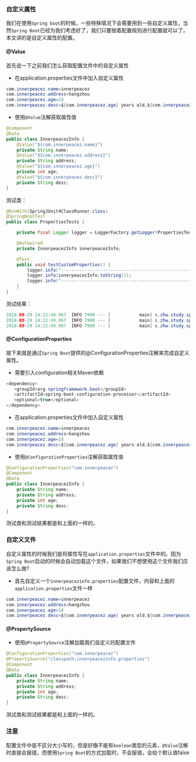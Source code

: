 ### 自定义属性

我们在使用`Spring boot`的时候，一些特殊情况下会需要用到一些自定义属性，当然`Spring Boot`已经为我们考虑好了，我们只要按着配置规则进行配置就可以了，本文讲的是自定义属性的配置。

#### @Value

首先说一下之前我们怎么获取配置文件中的自定义属性

* 在application.properties文件中加入自定义属性

```java
com.innerpeacez.name=innerpeacez
com.innerpeacez.address=hangzhou
com.innerpeacez.age=18
com.innerpeacez.desc=${com.innerpeacez.age} years old,${com.innerpeacez.name} is studying spring boot in ${com.innerpeacez.address}
```

* 使用`@Value`注解获取属性值

```java
@Component
@Data
public class InnerpeacezInfo {
    @Value("${com.innerpeacez.name}")
    private String name;
    @Value("${com.innerpeacez.address}")
    private String address;
    @Value("${com.innerpeacez.age}")
    private int age;
    @Value("${com.innerpeacez.desc}")
    private String desc;
}
```

测试类：

```java
@RunWith(SpringJUnit4ClassRunner.class)
@SpringBootTest
public class PropertiesTests {

    private final Logger logger = LoggerFactory.getLogger(PropertiesTests.class);

    @Autowired
    private InnerpeacezInfo innerpeacezInfo;

    @Test
    public void testCustomProperties() {
        logger.info("------------------------------------------------------");
        logger.info(innerpeacezInfo.toString());
        logger.info("------------------------------------------------------");
    }
}
```

测试结果：

```java
2018-08-29 14:22:49.967  INFO 7900 --- [           main] c.zhw.study.springboot.PropertiesTests   : ------------------------------------------------------
2018-08-29 14:22:49.967  INFO 7900 --- [           main] c.zhw.study.springboot.PropertiesTests   : InnerpeacezInfo(name=innerpeacez, address=hangzhou, age=18, Desc=18 years old,innerpeacez is studying spring boot in hangzhou)
2018-08-29 14:22:49.967  INFO 7900 --- [           main] c.zhw.study.springboot.PropertiesTests   : ------------------------------------------------------
```



#### @ConfigurationProperties

接下来就是通过`Spring Boot`提供的@ConfigurationProperties注解来完成自定义属性。

* 需要引入configuration相关Maven依赖

```java
<dependency>
   <groupId>org.springframework.boot</groupId>
   <artifactId>spring-boot-configuration-processor</artifactId>
   <optional>true</optional>
</dependency>
```

- 在application.properties文件中加入自定义属性

```java
com.innerpeacez.name=innerpeacez
com.innerpeacez.address=hangzhou
com.innerpeacez.age=18
com.innerpeacez.desc=${com.innerpeacez.age} years old,${com.innerpeacez.name} is studying spring boot in ${com.innerpeacez.address}
```

- 使用`@ConfigurationProperties`注解获取属性值

```java
@ConfigurationProperties("com.innerpeacez")
@Component
@Data
public class InnerpeacezInfo {
    private String name;
    private String address;
    private int age;
    private String desc;
}
```

测试类和测试结果都是和上面的一样的。



### 自定义文件

自定义属性的时候我们是将属性写在`application.properties`文件中的。因为`Spring Boot`启动的时候会自动加载这个文件，如果我们不想使用这个文件我们应该怎么做?

* 首先自定义一个`innerpeacezinfo.properties`配置文件，内容和上面的`application.properties`文件一样

```java
com.innerpeacez.name=innerpeacez
com.innerpeacez.address=hangzhou
com.innerpeacez.age=18
com.innerpeacez.desc=${com.innerpeacez.age} years old,${com.innerpeacez.name} is studying spring boot in ${com.innerpeacez.address}
```

#### @PropertySource

* 使用`@PropertySource`注解加载我们自定义的配置文件

```java
@ConfigurationProperties("com.innerpeacez")
@PropertySource("classpath:innerpeacezinfo.properties")
@Component
@Data
public class InnerpeacezInfo {
    private String name;
    private String address;
    private int age;
    private String desc;
}
```

测试类和测试结果都是和上面的一样的。



### 注意

配置文件中是不区分大小写的，但是好像不能有`boolean`类型的元素，`@Value`注解时直接会报错，而使用`Spring Boot`的方式加载时，不会报错，会给个默认值false